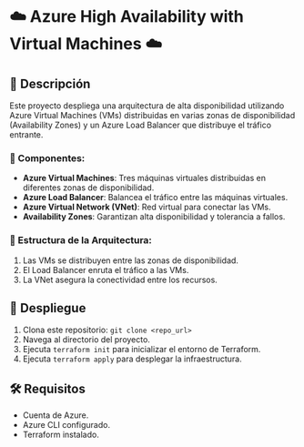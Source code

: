 # ☁️ Azure High Availability with Virtual Machines ☁️

## 📝 Descripción
Este proyecto despliega una arquitectura de alta disponibilidad utilizando Azure Virtual Machines (VMs) distribuidas en varias zonas de disponibilidad (Availability Zones) y un Azure Load Balancer que distribuye el tráfico entrante.

### 🔧 Componentes:
- **Azure Virtual Machines**: Tres máquinas virtuales distribuidas en diferentes zonas de disponibilidad.
- **Azure Load Balancer**: Balancea el tráfico entre las máquinas virtuales.
- **Azure Virtual Network (VNet)**: Red virtual para conectar las VMs.
- **Availability Zones**: Garantizan alta disponibilidad y tolerancia a fallos.

### 📂 Estructura de la Arquitectura:
1. Las VMs se distribuyen entre las zonas de disponibilidad.
2. El Load Balancer enruta el tráfico a las VMs.
3. La VNet asegura la conectividad entre los recursos.

## 🚀 Despliegue
1. Clona este repositorio: `git clone <repo_url>`
2. Navega al directorio del proyecto.
3. Ejecuta `terraform init` para inicializar el entorno de Terraform.
4. Ejecuta `terraform apply` para desplegar la infraestructura.

## 🛠️ Requisitos
- Cuenta de Azure.
- Azure CLI configurado.
- Terraform instalado.

